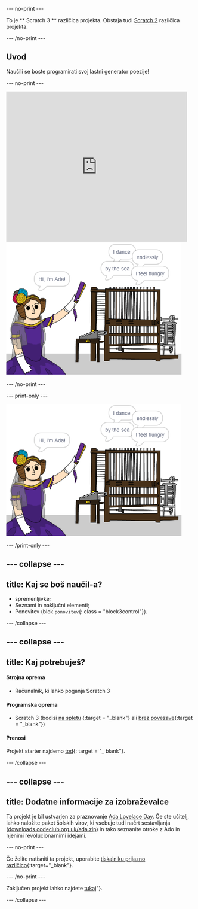 \--- no-print \---

To je ** Scratch 3 ** različica projekta. Obstaja tudi [Scratch 2](https://projects.raspberrypi.org/en/projects/poetry-generator-scratch2) različica projekta.

\--- /no-print \---

## Uvod

Naučili se boste programirati svoj lastni generator poezije!

\--- no-print \---

<div class="scratch-preview">
  <iframe allowtransparency="true" width="485" height="402" src="https://scratch.mit.edu/projects/embed/77844926/?autostart=false" frameborder="0" scrolling="no"></iframe>
  <img src="images/poetry-final.png">
</div>

\--- /no-print \---

\--- print-only \---

![posnetek zaslona igre](images/poetry-final.png)

\--- /print-only \---

## \--- collapse \---

## title: Kaj se boš naučil-a?

+ spremenljivke;
+ Seznami in naključni elementi;
+ Ponovitev (blok `ponovitev`{: class = "block3control"}).

\--- /collapse \---

## \--- collapse \---

## title: Kaj potrebuješ?

#### Strojna oprema

+ Računalnik, ki lahko poganja Scratch 3

#### Programska oprema

+ Scratch 3 (bodisi [na spletu](http://rpf.io/scratchon) {:target = "_blank"} ali [brez povezave](http://rpf.io/scratchoff){:target = "_blank"})

#### Prenosi

Projekt starter najdemo [tod](http://rpf.io/p/en/poetry-generator-go){: target = "_ blank"}.

\--- /collapse \---

## \--- collapse \---

## title: Dodatne informacije za izobraževalce

Ta projekt je bil ustvarjen za praznovanje [Ada Lovelace Day](https://findingada.com). Če ste učitelj, lahko naložite paket šolskih virov, ki vsebuje tudi načrt sestavljanja ([downloads.codeclub.org.uk/ada.zip](http://downloads.codeclub.org.uk/ada.zip)) in tako seznanite otroke z Ado in njenimi revolucionarnimi idejami.

\--- no-print \---

Če želite natisniti ta projekt, uporabite [tiskalniku prijazno različico](https://projects.raspberrypi.org/en/projects/poetry-generator/print){:target="_blank"}.

\--- /no-print \---

Zaključen projekt lahko najdete [tukaj](http://rpf.io/p/en/poetry-generator-get)"}.

\--- /collapse \---